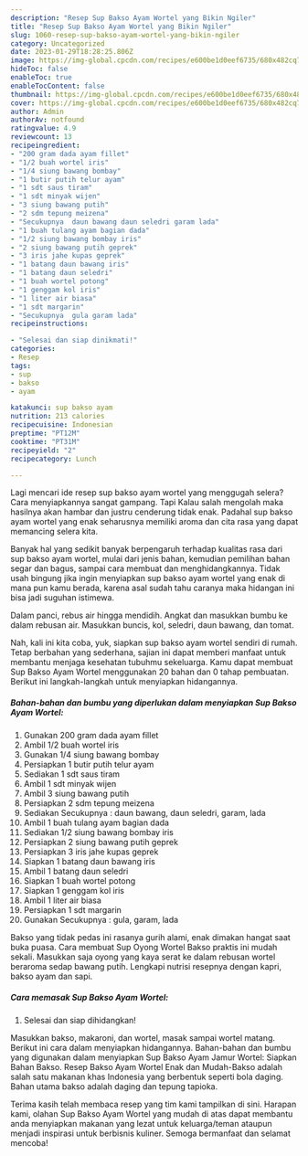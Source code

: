 ```yaml
---
description: "Resep Sup Bakso Ayam Wortel yang Bikin Ngiler"
title: "Resep Sup Bakso Ayam Wortel yang Bikin Ngiler"
slug: 1060-resep-sup-bakso-ayam-wortel-yang-bikin-ngiler
category: Uncategorized
date: 2023-01-29T18:28:25.806Z
image: https://img-global.cpcdn.com/recipes/e600be1d0eef6735/680x482cq70/sup-bakso-ayam-wortel-foto-resep-utama.jpg
hideToc: false
enableToc: true
enableTocContent: false
thumbnail: https://img-global.cpcdn.com/recipes/e600be1d0eef6735/680x482cq70/sup-bakso-ayam-wortel-foto-resep-utama.jpg
cover: https://img-global.cpcdn.com/recipes/e600be1d0eef6735/680x482cq70/sup-bakso-ayam-wortel-foto-resep-utama.jpg
author: Admin
authorAv: notfound
ratingvalue: 4.9
reviewcount: 13
recipeingredient:
- "200 gram dada ayam fillet"
- "1/2 buah wortel iris"
- "1/4 siung bawang bombay"
- "1 butir putih telur ayam"
- "1 sdt saus tiram"
- "1 sdt minyak wijen"
- "3 siung bawang putih"
- "2 sdm tepung meizena"
- "Secukupnya  daun bawang daun seledri garam lada"
- "1 buah tulang ayam bagian dada"
- "1/2 siung bawang bombay iris"
- "2 siung bawang putih geprek"
- "3 iris jahe kupas geprek"
- "1 batang daun bawang iris"
- "1 batang daun seledri"
- "1 buah wortel potong"
- "1 genggam kol iris"
- "1 liter air biasa"
- "1 sdt margarin"
- "Secukupnya  gula garam lada"
recipeinstructions:

- "Selesai dan siap dinikmati!"
categories:
- Resep
tags:
- sup
- bakso
- ayam

katakunci: sup bakso ayam 
nutrition: 213 calories
recipecuisine: Indonesian
preptime: "PT12M"
cooktime: "PT31M"
recipeyield: "2"
recipecategory: Lunch

---
```



Lagi mencari ide resep sup bakso ayam wortel yang menggugah selera? Cara menyiapkannya sangat gampang. Tapi Kalau salah mengolah maka hasilnya akan hambar dan justru cenderung tidak enak. Padahal sup bakso ayam wortel yang enak seharusnya memiliki aroma dan cita rasa yang dapat memancing selera kita.


Banyak hal yang sedikit banyak berpengaruh terhadap kualitas rasa dari sup bakso ayam wortel, mulai dari jenis bahan, kemudian pemilihan bahan segar dan bagus, sampai cara membuat dan menghidangkannya. Tidak usah bingung jika ingin menyiapkan sup bakso ayam wortel yang enak di mana pun kamu berada, karena asal sudah tahu caranya maka hidangan ini bisa jadi suguhan istimewa.

Dalam panci, rebus air hingga mendidih. Angkat dan masukkan bumbu ke dalam rebusan air. Masukkan buncis, kol, seledri, daun bawang, dan tomat.


Nah, kali ini kita coba, yuk, siapkan sup bakso ayam wortel sendiri di rumah. Tetap berbahan yang sederhana, sajian ini dapat memberi manfaat untuk membantu menjaga kesehatan tubuhmu sekeluarga. Kamu dapat membuat Sup Bakso Ayam Wortel menggunakan 20 bahan dan 0 tahap pembuatan. Berikut ini langkah-langkah untuk menyiapkan hidangannya.

<!--inarticleads1-->

##### Bahan-bahan dan bumbu yang diperlukan dalam menyiapkan Sup Bakso Ayam Wortel:

1. Gunakan 200 gram dada ayam fillet
1. Ambil 1/2 buah wortel iris
1. Gunakan 1/4 siung bawang bombay
1. Persiapkan 1 butir putih telur ayam
1. Sediakan 1 sdt saus tiram
1. Ambil 1 sdt minyak wijen
1. Ambil 3 siung bawang putih
1. Persiapkan 2 sdm tepung meizena
1. Sediakan Secukupnya : daun bawang, daun seledri, garam, lada
1. Ambil 1 buah tulang ayam bagian dada
1. Sediakan 1/2 siung bawang bombay iris
1. Persiapkan 2 siung bawang putih geprek
1. Persiapkan 3 iris jahe kupas geprek
1. Siapkan 1 batang daun bawang iris
1. Ambil 1 batang daun seledri
1. Siapkan 1 buah wortel potong
1. Siapkan 1 genggam kol iris
1. Ambil 1 liter air biasa
1. Persiapkan 1 sdt margarin
1. Gunakan Secukupnya : gula, garam, lada


Bakso yang tidak pedas ini rasanya gurih alami, enak dimakan hangat saat buka puasa. Cara membuat Sup Oyong Wortel Bakso praktis ini mudah sekali. Masukkan saja oyong yang kaya serat ke dalam rebusan wortel beraroma sedap bawang putih. Lengkapi nutrisi resepnya dengan kapri, bakso ayam dan sapi. 

<!--inarticleads2-->

##### Cara memasak Sup Bakso Ayam Wortel:


1. Selesai dan siap dihidangkan!

Masukkan bakso, makaroni, dan wortel, masak sampai wortel matang. Berikut ini cara dalam menyiapkan hidangannya. Bahan-bahan dan bumbu yang digunakan dalam menyiapkan Sup Bakso Ayam Jamur Wortel: Siapkan Bahan Bakso. Resep Bakso Ayam Wortel Enak dan Mudah-Bakso adalah salah satu makanan khas Indonesia yang berbentuk seperti bola daging. Bahan utama bakso adalah daging dan tepung tapioka. 

Terima kasih telah membaca resep yang tim kami tampilkan di sini. Harapan kami, olahan Sup Bakso Ayam Wortel yang mudah di atas dapat membantu anda menyiapkan makanan yang lezat untuk keluarga/teman ataupun menjadi inspirasi untuk berbisnis kuliner. Semoga bermanfaat dan selamat mencoba!
